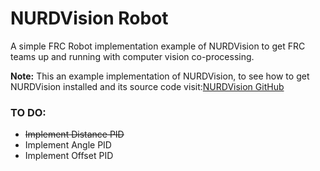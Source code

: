 # NURDVision Robot
A simple FRC Robot implementation example of NURDVision to get FRC teams up and running with computer vision co-processing.

**Note:** This an example implementation of NURDVision, to see how to get NURDVision installed and its source code visit:[NURDVision GitHub](https://github.com/FRCTeam3255/NURDVision/wiki/)

### TO DO:
- ~~Implement Distance PID~~
- Implement Angle PID
- Implement Offset PID
